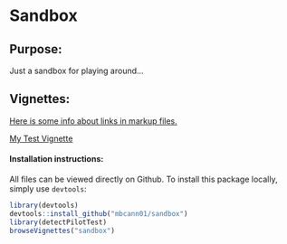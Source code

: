 <!-- README.md is generated from README.Rmd. Please edit that file -->
Sandbox
=======

Purpose:
--------

Just a sandbox for playing around...

Vignettes:
----------

[Here is some info about links in markup files.](https://github.com/blog/1395-relative-links-in-markup-files)

[My Test Vignette](my-vignette.Rmd)

#### Installation instructions:

All files can be viewed directly on Github. To install this package locally, simply use `devtools`:

``` r
library(devtools)
devtools::install_github("mbcann01/sandbox")
library(detectPilotTest)
browseVignettes("sandbox")
```
